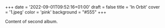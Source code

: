 +++
date = '2022-09-01T09:52:16+01:00'
draft = false
title = 'In Orbit'
cover = '1.jpeg'
color = 'pink'
background = "#555"
+++

Content of second album.
